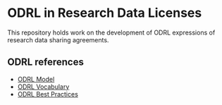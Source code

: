 # ODRL in Research Data Licenses

This repository holds work on the development of ODRL expressions of research data sharing agreements.

## ODRL references
- [ODRL Model](https://www.w3.org/TR/odrl-model/)
- [ODRL Vocabulary](https://www.w3.org/TR/odrl-vocab/)
- [ODRL Best Practices](https://www.w3.org/community/reports/odrl/CG-FINAL-profile-bp-20240808.html)

